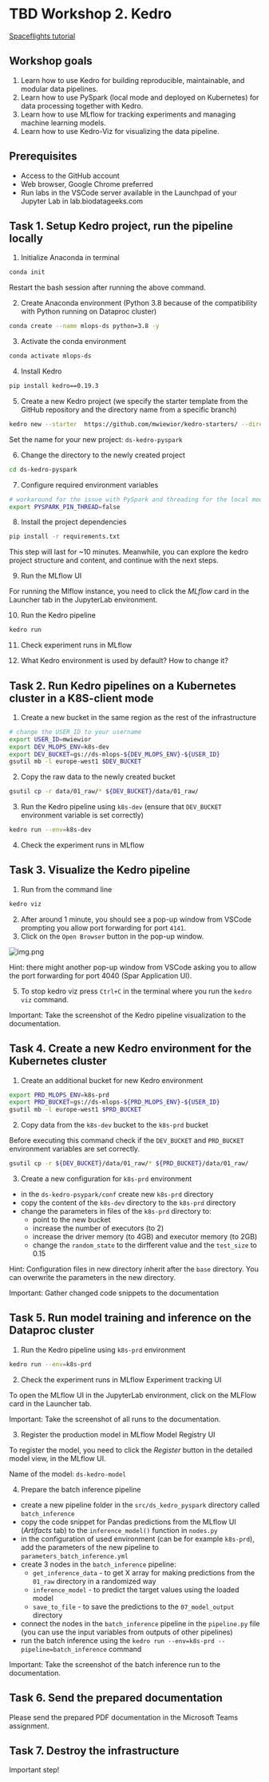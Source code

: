 # TBD Workshop 2. Kedro
[Spaceflights tutorial](https://docs.kedro.org/en/stable/tutorial/spaceflights_tutorial.html)

## Workshop goals

1. Learn how to use Kedro for building reproducible, maintainable, and modular data pipelines.
2. Learn how to use PySpark (local mode and deployed on Kubernetes) for data processing together with Kedro.
3. Learn how to use MLflow for tracking experiments and managing machine learning models.
4. Learn how to use Kedro-Viz for visualizing the data pipeline.

## Prerequisites
* Access to the GitHub account
* Web browser, Google Chrome preferred
* Run labs in the VSCode server available in the Launchpad of your Jupyter Lab in lab.biodatageeks.com


## Task 1. Setup Kedro project, run the pipeline locally 

1. Initialize Anaconda in terminal

```bash
conda init
```
Restart the bash session after running the above command.

2. Create Anaconda environment (Python 3.8 because of the compatibility with Python running on Dataproc cluster)

```bash 
conda create --name mlops-ds python=3.8 -y
```


3. Activate the conda environment

```bash
conda activate mlops-ds
```

4. Install Kedro

```bash
pip install kedro==0.19.3
```

5. Create a new Kedro project (we specify the starter template from the GitHub repository and the directory name from a specific branch)

```bash
kedro new --starter  https://github.com/mwiewior/kedro-starters/ --directory spaceflights-pyspark-mlflow --checkout spaceflights-pyspark-mlflow
```

Set the name for your new project: `ds-kedro-pyspark`

6. Change the directory to the newly created project

```bash
cd ds-kedro-pyspark
```

7. Configure required environment variables

```bash
# workaround for the issue with PySpark and threading for the local mode an logging MLflow runs
export PYSPARK_PIN_THREAD=false
```

8. Install the project dependencies

```bash
pip install -r requirements.txt
```

This step will last for ~10 minutes. Meanwhile, you can explore the kedro project structure and content, and continue with the next steps.

9. Run the MLflow UI

For running the Mlflow instance, you need to click the *MLflow* card in the Launcher tab in the JupyterLab environment.

10. Run the Kedro pipeline

```bash
kedro run
```

11. Check experiment runs in MLflow

12. What Kedro environment is used by default? How to change it?

## Task 2. Run Kedro pipelines on a Kubernetes cluster in a K8S-client mode

1. Create a new bucket in the same region as the rest of the infrastructure

```bash
# change the USER_ID to your username
export USER_ID=mwiewior
export DEV_MLOPS_ENV=k8s-dev
export DEV_BUCKET=gs://ds-mlops-${DEV_MLOPS_ENV}-${USER_ID}
gsutil mb -l europe-west1 $DEV_BUCKET
```
2. Copy the raw data to the newly created bucket

```bash
gsutil cp -r data/01_raw/* ${DEV_BUCKET}/data/01_raw/
```

3. Run the Kedro pipeline using `k8s-dev` (ensure that `DEV_BUCKET` environment variable is set correctly)

```bash
kedro run --env=k8s-dev
```
4. Check the experiment runs in MLflow 


## Task 3. Visualize the Kedro pipeline
1. Run from the command line
```bash
kedro viz
```
2. After around 1 minute, you should see a pop-up window from VSCode prompting you allow port forwarding for port `4141`.
3. Click on the `Open Browser` button in the pop-up window.

![img.png](doc/figures/kedro-viz-popup.png)

Hint: there might another pop-up window from VSCode asking you to allow the port forwarding for port 4040 (Spar Application UI). 

5. To stop kedro viz press `Ctrl+C` in the terminal where you run the `kedro viz` command.

Important: Take the screenshot of the Kedro pipeline visualization to the documentation.

## Task 4. Create a new Kedro environment for the Kubernetes cluster

1. Create an additional bucket for new Kedro environment

```bash
export PRD_MLOPS_ENV=k8s-prd
export PRD_BUCKET=gs://ds-mlops-${PRD_MLOPS_ENV}-${USER_ID}
gsutil mb -l europe-west1 $PRD_BUCKET
```

2. Copy data from the `k8s-dev` bucket to the `k8s-prd` bucket

Before executing this command check if the `DEV_BUCKET` and `PRD_BUCKET` environment variables are set correctly.
```bash
gsutil cp -r ${DEV_BUCKET}/data/01_raw/* ${PRD_BUCKET}/data/01_raw/
```

3. Create a new configuration for `k8s-prd` environment

- in the `ds-kedro-psypark/conf` create new `k8s-prd` directory
- copy the content of the `k8s-dev` directory to the `k8s-prd` directory
- change the parameters in files of the `k8s-prd` directory to:
  - point to the new bucket
  - increase the number of executors (to 2)
  - increase the driver memory (to 4GB) and executor memory (to 2GB)
  - change the `random_state` to the dirfferent value and the `test_size` to 0.15

Hint: Configuration files in new directory inherit after the `base` directory. You can overwrite the parameters in the new directory.

Important: Gather changed code snippets to the documentation

## Task 5. Run model training and inference on the Dataproc cluster

1. Run the Kedro pipeline using `k8s-prd` environment

```bash
kedro run --env=k8s-prd
```

2. Check the experiment runs in MLflow Experiment tracking UI

To open the MLflow UI in the JupyterLab environment, click on the MLFlow card in the Launcher tab.

Important: Take the screenshot of all runs to the documentation.

3. Register the production model in MLflow Model Registry UI

To register the model, you need to click the *Register* button in the detailed model view, in the MLflow UI.

Name of the model: `ds-kedro-model`

4. Prepare the batch inference pipeline

- create a new pipeline folder in the `src/ds_kedro_pyspark` directory called `batch_inference`
- copy the code snippet for Pandas predictions from the MLflow UI (*Artifacts* tab) to the `inference_model()` function in `nodes.py`
- in the configuration of used environment (can be for example `k8s-prd`), add the parameters of the new pipeline to `parameters_batch_inference.yml`
- create 3 nodes in the `batch_inference` pipeline:
  - `get_inference_data` - to get X array for making predictions from the `01_raw` directory in a randomized way
  - `inference_model` - to predict the target values using the loaded model
  - `save_to_file` - to save the predictions to the `07_model_output` directory
- connect the nodes in the `batch_inference` pipeline in the `pipeline.py` file (you can use the input variables from outputs of other pipelines)
- run the batch inference using the `kedro run --env=k8s-prd --pipeline=batch_inference` command

Important: Take the screenshot of the batch inference run to the documentation.

## Task 6. Send the prepared documentation

Please send the prepared PDF documentation in the Microsoft Teams assignment.

## Task 7. Destroy the infrastructure

Important step!